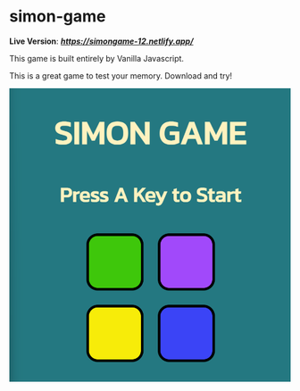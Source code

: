 # simon-game  
**Live Version**: ***https://simongame-12.netlify.app/***

This game is built entirely by Vanilla Javascript.  
  
This is a great game to test your memory. Download and try!  
  
![](screenshot.png)

